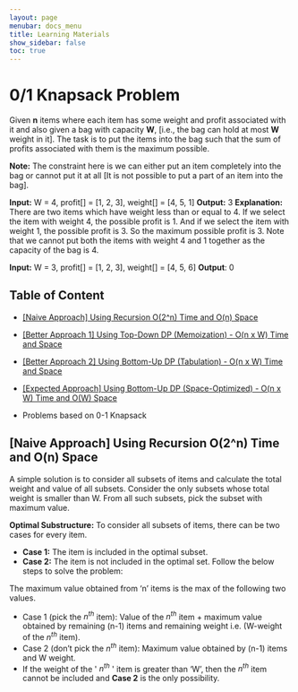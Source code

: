 ```yaml
---
layout: page
menubar: docs_menu
title: Learning Materials
show_sidebar: false
toc: true
---
```

# 0/1 Knapsack Problem
Given **n** items where each item has some weight and profit associated with it and also given a bag with capacity **W**, [i.e., the bag can hold at most **W** weight in it]. The task is to put the items into the bag such that the sum of profits associated with them is the maximum possible. 


**Note:** The constraint here is we can either put an item completely into the bag or cannot put it at all [It is not possible to put a part of an item into the bag].

**Input:**  W = 4, profit[] = [1, 2, 3], weight[] = [4, 5, 1]
**Output:** 3
**Explanation:** There are two items which have weight less than or equal to 4. If we select the item with weight 4, the possible profit is 1. And if we select the item with weight 1, the possible profit is 3. So the maximum possible profit is 3. Note that we cannot put both the items with weight 4 and 1 together as the capacity of the bag is 4.


**Input:** W = 3, profit[] = [1, 2, 3], weight[] = [4, 5, 6]
**Output**: 0

## Table of Content

* [[Naive Approach] Using Recursion O(2^n) Time and O(n) Space](#-naive-approach-using-recursion-o2n-time-and-on-space)
  
* [[Better Approach 1] Using Top-Down DP (Memoization) - O(n x W) Time and Space](#-using-top-down-dp-memoization---nx-w-time-and-space)
* [[Better Approach 2] Using Bottom-Up DP (Tabulation) - O(n x W) Time and Space](#using-bottom-up-dp-tabulation---nx-w-time-and-space)
* [[Expected Approach] Using Bottom-Up DP (Space-Optimized) - O(n x W) Time and O(W) Space](#-using-bottom-up-dp-space-optimized---nx-w-time-and-w-space)
* Problems based on 0-1 Knapsack

## [Naive Approach] Using Recursion O(2^n) Time and O(n) Space
A simple solution is to consider all subsets of items and calculate the total weight and value of all subsets. Consider the only subsets whose total weight is smaller than W. From all such subsets, pick the subset with maximum value.


**Optimal Substructure:** To consider all subsets of items, there can be two cases for every item. 


* **Case 1:** The item is included in the optimal subset.
* **Case 2:** The item is not included in the optimal set.
Follow the below steps to solve the problem:

The maximum value obtained from ‘n’ items is the max of the following two values. 

* Case 1 (pick the $n^{th}$ item): Value of the $n^{th}$ item + maximum value obtained by remaining (n-1) items and remaining weight i.e. (W-weight of the $n^{th}$ item).
* Case 2 (don’t pick the $n^{th}$ item): Maximum value obtained by (n-1) items and W weight.
* If the weight of the ' $n^{th}$ ' item is greater than ‘W’, then the $n^{th}$ item cannot be included and **Case 2** is the only possibility.





